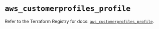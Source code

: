 # `aws_customerprofiles_profile`

Refer to the Terraform Registry for docs: [`aws_customerprofiles_profile`](https://registry.terraform.io/providers/hashicorp/aws/6.3.0/docs/resources/customerprofiles_profile).

